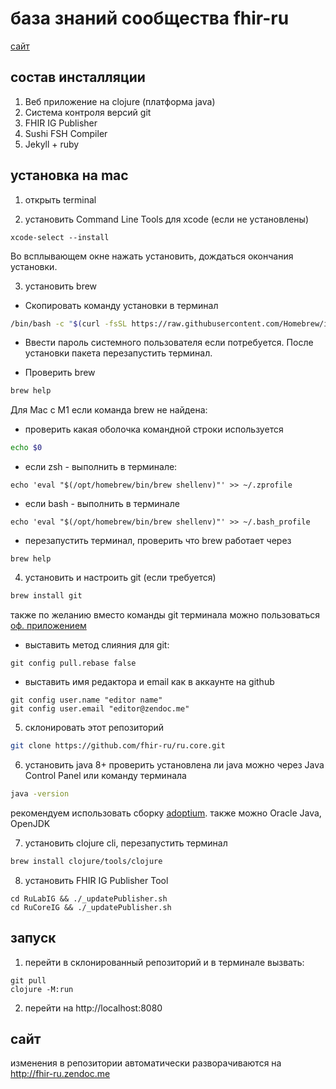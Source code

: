 # база знаний сообщества fhir-ru

[сайт](http://fhir-ru.zendoc.me)

## состав инсталляции

1. Веб приложение на clojure (платформа java)
2. Система контроля версий git
3. FHIR IG Publisher
4. Sushi FSH Compiler
5. Jekyll + ruby

## установка на mac

1. открыть terminal

2. установить Command Line Tools для xcode (если не установлены)
```
xcode-select --install
```
Во всплывающем окне нажать установить, дождаться окончания установки.

3. установить brew

* Скопировать команду установки в терминал

```bash
/bin/bash -c "$(curl -fsSL https://raw.githubusercontent.com/Homebrew/install/HEAD/install.sh)"
```

* Ввести пароль системного пользователя если потребуется. После установки пакета перезапустить терминал.

* Проверить brew
```bash
brew help
```

Для Mac с M1 если команда brew не найдена:

* проверить какая оболочка командной строки используется
```bash
echo $0
```
* если zsh - выполнить в терминале:
```
echo 'eval "$(/opt/homebrew/bin/brew shellenv)"' >> ~/.zprofile
```
* если bash - выполнить в терминале
```
echo 'eval "$(/opt/homebrew/bin/brew shellenv)"' >> ~/.bash_profile
```
* перезапустить терминал, проверить что brew работает через
```
brew help
```

4. установить и настроить git (если требуется)
```bash
brew install git
```
также по желанию вместо команды git терминала можно пользоваться [оф. приложением](https://desktop.github.com/)
* выставить метод слияния для git:
```
git config pull.rebase false
```
* выставить имя редактора и email как в аккаунте на github
```
git config user.name "editor name"
git config user.email "editor@zendoc.me"
```
5. склонировать этот репозиторий
```bash
git clone https://github.com/fhir-ru/ru.core.git
```
6. установить java 8+
проверить установлена ли java можно через Java Control Panel или команду терминала
```bash
java -version
```
рекомендуем использовать сборку [adoptium](https://adoptium.net). также можно Oracle Java, OpenJDK

7. установить clojure cli, перезапустить терминал
```bash
brew install clojure/tools/clojure

```

8. установить FHIR IG Publisher Tool

```
cd RuLabIG && ./_updatePublisher.sh
cd RuCoreIG && ./_updatePublisher.sh
```

## запуск

1. перейти в склонированный репозиторий и в терминале вызвать:
```
git pull
clojure -M:run
```

2. перейти на http://localhost:8080

## сайт
изменения в репозитории автоматически разворачиваются на http://fhir-ru.zendoc.me

